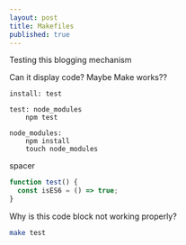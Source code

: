 ```yaml
---
layout: post
title: Makefiles
published: true
---
```


Testing this blogging mechanism

Can it display code? Maybe Make works??

~~~ make
install: test

test: node_modules
    npm test

node_modules:
    npm install
    touch node_modules
~~~ 

spacer

~~~ javascript
function test() {
  const isES6 = () => true;
}
~~~ 

Why is this code block not working properly?


~~~ bash
make test
~~~
